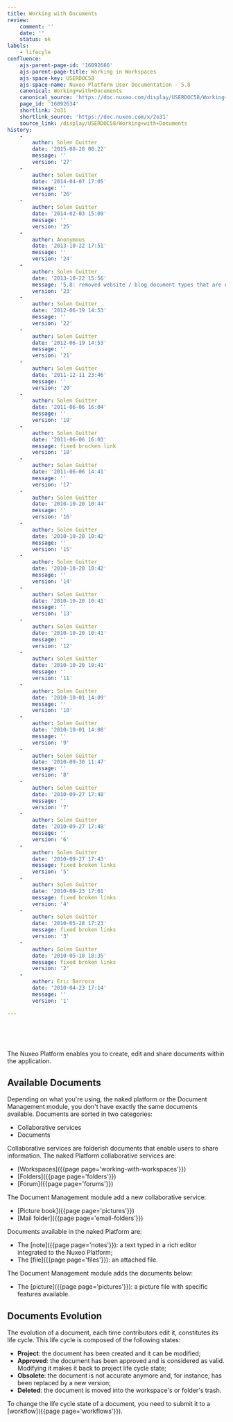 ```yaml
---
title: Working with Documents
review:
    comment: ''
    date: ''
    status: ok
labels:
    - lifecyle
confluence:
    ajs-parent-page-id: '16092666'
    ajs-parent-page-title: Working in Workspaces
    ajs-space-key: USERDOC58
    ajs-space-name: Nuxeo Platform User Documentation - 5.8
    canonical: Working+with+Documents
    canonical_source: 'https://doc.nuxeo.com/display/USERDOC58/Working+with+Documents'
    page_id: '16092634'
    shortlink: 2o31
    shortlink_source: 'https://doc.nuxeo.com/x/2o31'
    source_link: /display/USERDOC58/Working+with+Documents
history:
    - 
        author: Solen Guitter
        date: '2015-08-28 08:22'
        message: ''
        version: '27'
    - 
        author: Solen Guitter
        date: '2014-04-07 17:05'
        message: ''
        version: '26'
    - 
        author: Solen Guitter
        date: '2014-02-03 15:09'
        message: ''
        version: '25'
    - 
        author: Anonymous
        date: '2013-10-22 17:51'
        message: ''
        version: '24'
    - 
        author: Solen Guitter
        date: '2013-10-22 15:56'
        message: '5.8: removed website / blog document types that are now in an addon'
        version: '23'
    - 
        author: Solen Guitter
        date: '2012-06-19 14:53'
        message: ''
        version: '22'
    - 
        author: Solen Guitter
        date: '2012-06-19 14:53'
        message: ''
        version: '21'
    - 
        author: Solen Guitter
        date: '2011-12-11 23:46'
        message: ''
        version: '20'
    - 
        author: Solen Guitter
        date: '2011-06-06 16:04'
        message: ''
        version: '19'
    - 
        author: Solen Guitter
        date: '2011-06-06 16:03'
        message: fixed brocken link
        version: '18'
    - 
        author: Solen Guitter
        date: '2011-06-06 14:41'
        message: ''
        version: '17'
    - 
        author: Solen Guitter
        date: '2010-10-20 10:44'
        message: ''
        version: '16'
    - 
        author: Solen Guitter
        date: '2010-10-20 10:42'
        message: ''
        version: '15'
    - 
        author: Solen Guitter
        date: '2010-10-20 10:42'
        message: ''
        version: '14'
    - 
        author: Solen Guitter
        date: '2010-10-20 10:41'
        message: ''
        version: '13'
    - 
        author: Solen Guitter
        date: '2010-10-20 10:41'
        message: ''
        version: '12'
    - 
        author: Solen Guitter
        date: '2010-10-20 10:41'
        message: ''
        version: '11'
    - 
        author: Solen Guitter
        date: '2010-10-01 14:09'
        message: ''
        version: '10'
    - 
        author: Solen Guitter
        date: '2010-10-01 14:08'
        message: ''
        version: '9'
    - 
        author: Solen Guitter
        date: '2010-09-30 11:47'
        message: ''
        version: '8'
    - 
        author: Solen Guitter
        date: '2010-09-27 17:48'
        message: ''
        version: '7'
    - 
        author: Solen Guitter
        date: '2010-09-27 17:48'
        message: ''
        version: '6'
    - 
        author: Solen Guitter
        date: '2010-09-27 17:43'
        message: fixed broken links
        version: '5'
    - 
        author: Solen Guitter
        date: '2010-09-23 17:01'
        message: fixed broken links
        version: '4'
    - 
        author: Solen Guitter
        date: '2010-05-28 17:23'
        message: fixed broken links
        version: '3'
    - 
        author: Solen Guitter
        date: '2010-05-10 18:35'
        message: fixed broken links
        version: '2'
    - 
        author: Eric Barroca
        date: '2010-04-23 17:14'
        message: ''
        version: '1'

---
```

&nbsp;

&nbsp;

The Nuxeo Platform enables you to create, edit and share documents within the application.

## Available Documents

Depending on what you're using, the naked platform or the Document Management module, you don't have exactly the same documents available. Documents are sorted in two categories:

*   Collaborative services
*   Documents

Collaborative services are folderish documents that enable users to share information.
The naked Platform collaborative services are:

*   [Workspaces]({{page page='working-with-workspaces'}})
*   [Folders]({{page page='folders'}})
*   [Forum]({{page page='forums'}})

The Document Management module add a new collaborative service:

*   [Picture book]({{page page='pictures'}})
*   [Mail folder]({{page page='email-folders'}})

Documents available in the naked Platform are:

*   The [note]({{page page='notes'}}): a text typed in a rich editor integrated to the Nuxeo Platform;
*   The [file]({{page page='files'}}): an attached file.

The Document Management module adds the documents below:

*   The [picture]({{page page='pictures'}}): a picture file with specific features available.

## Documents Evolution

The evolution of a document, each time contributors edit it, constitutes its life cycle. This life cycle is composed of the following states:

*   **Project**: the document has been created and it can be modified;
*   **Approved**: the document has been approved and is considered as valid. Modifying it makes it back to project life cycle state;
*   **Obsolete**: the document is not accurate anymore and, for instance, has been replaced by a new version;
*   **Deleted**: the document is moved into the workspace's or folder's trash.

To change the life cycle state of a document, you need to submit it to a [workflow]({{page page='workflows'}}).